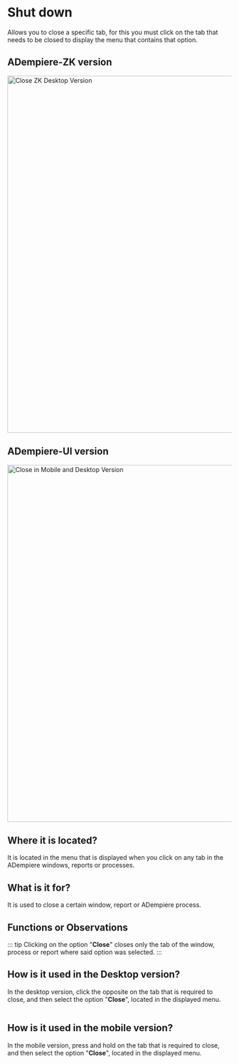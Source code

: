 # Shut down

Allows you to close a specific tab, for this you must click on the tab that needs to be closed to display the menu that contains that option.

## ADempiere-ZK version

<img :src="$withBase('/images/components/close-tab/zk-desktop-version-close-tab.png')" alt="Close ZK Desktop Version" width="800px">

## ADempiere-UI version

<img :src="$withBase('/images/components/close-tab/ui-desktop-version-close-tab.png')" alt="Close in Mobile and Desktop Version" width="800px">

## Where it is located?

It is located in the menu that is displayed when you click on any tab in the ADempiere windows, reports or processes.

## What is it for?

It is used to close a certain window, report or ADempiere process.

## Functions or Observations

::: tip
Clicking on the option "**Close**" closes only the tab of the window, process or report where said option was selected.
:::

## How is it used in the Desktop version?

In the desktop version, click the opposite on the tab that is required to close, and then select the option "**Close**", located in the displayed menu.

<img :src="$withBase('/images/components/close-tab/how-to-use-it-in-the-desktop-version.gif')" />

## How is it used in the mobile version?

In the mobile version, press and hold on the tab that is required to close, and then select the option "**Close**", located in the displayed menu.

<img :src="$withBase('/images/components/close-tab/how-to-use-it-in-the-mobile-version.gif')" />
